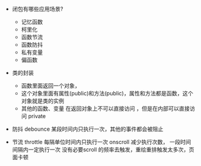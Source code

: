 - 闭包有哪些应用场景?
  - 记忆函数
  - 柯里化
  - 函数节流
  - 函数防抖
  - 私有变量 
  - 偏函数

- 类的封装
  - 函数里面返回一个对象，
  - 这个对象里面有属性(public)和方法(public)，属性和方法都是函数，这个对象就是类的实例
  - 其他的函数、变量 在返回对象上不可以直接访问 ，但是在内部可以直接访问  private

- 防抖 debounce
  某段时间内只执行一次，其他的事件都会被阻止

- 节流 throttle
  每隔单位时间内只执行一次
  onscroll 减少执行次数， 一段时间间隔内一定执行一次
  没有必要scroll 的频率去触发，重绘重排触发太多次，页面卡顿